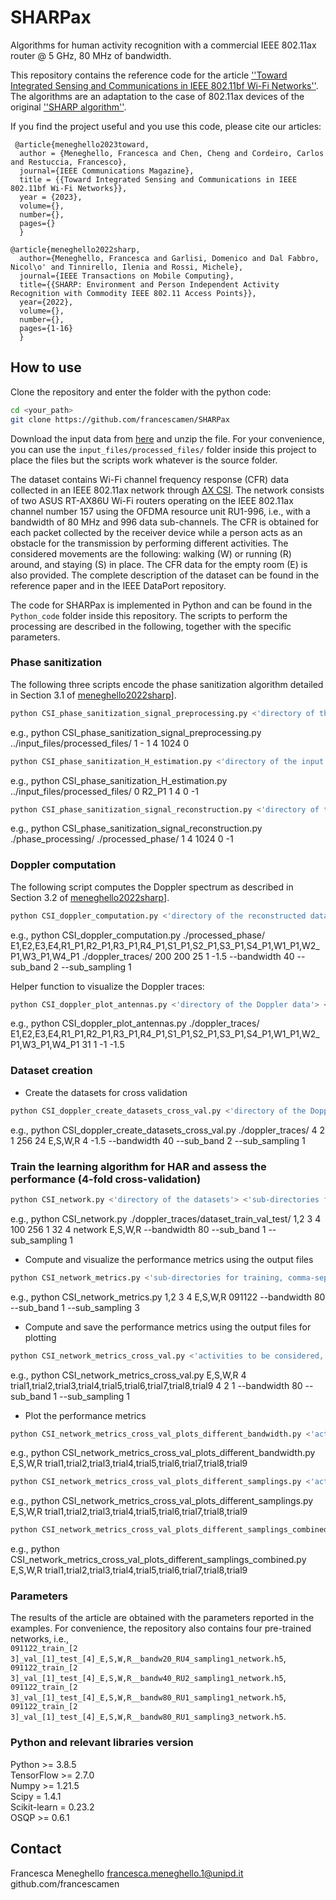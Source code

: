 # SHARPax

Algorithms for human activity recognition with a commercial IEEE 802.11ax router @ 5 GHz, 80 MHz of bandwidth.

This repository contains the reference code for the article [''Toward Integrated Sensing and Communications in IEEE 802.11bf Wi-Fi Networks''](https://arxiv.org/abs/2212.13930). The algorithms are an adaptation to the case of 802.11ax devices of the original [''SHARP algorithm''](https://ieeexplore.ieee.org/document/9804861).

If you find the project useful and you use this code, please cite our articles:
```
 @article{meneghello2023toward,
  author = {Meneghello, Francesca and Chen, Cheng and Cordeiro, Carlos and Restuccia, Francesco},  
  journal={IEEE Communications Magazine}, 
  title = {{Toward Integrated Sensing and Communications in IEEE 802.11bf Wi-Fi Networks}},
  year = {2023},
  volume={},
  number={},
  pages={}
  }
```

```
@article{meneghello2022sharp,
  author={Meneghello, Francesca and Garlisi, Domenico and Dal Fabbro, Nicol\o' and Tinnirello, Ilenia and Rossi, Michele},
  journal={IEEE Transactions on Mobile Computing}, 
  title={{SHARP: Environment and Person Independent Activity Recognition with Commodity IEEE 802.11 Access Points}}, 
  year={2022},
  volume={},
  number={},
  pages={1-16}
  }
```

## How to use
Clone the repository and enter the folder with the python code:
```bash
cd <your_path>
git clone https://github.com/francescamen/SHARPax
```

Download the input data from [here](https://drive.google.com/file/d/1JbWNV3fMAF-26SJfqX0EohkkrUe2SeC4/view?usp=sharing) and unzip the file. 
For your convenience, you can use the ```input_files/processed_files/``` folder inside this project to place the files but the scripts work whatever is the source folder.

The dataset contains Wi-Fi channel frequency response (CFR) data collected in an IEEE 802.11ax network through [AX CSI](https://ans.unibs.it/projects/ax-csi/). 
The network consists of two ASUS RT-AX86U Wi-Fi routers operating on the IEEE 802.11ax channel number 157 using the OFDMA resource unit RU1-996, i.e., with a bandwidth of 80 MHz and 996 data sub-channels. The CFR is obtained for each packet collected by the receiver device while a person acts as an obstacle for the transmission by performing different activities. 
The considered movements are the following: walking (W) or running (R) around, and staying (S) in place.
The CFR data for the empty room (E) is also provided.
The complete description of the dataset can be found in the reference paper and in the IEEE DataPort repository.

The code for SHARPax is implemented in Python and can be found in the ```Python_code``` folder inside this repository. The scripts to perform the processing are described in the following, together with the specific parameters.

### Phase sanitization
The following three scripts encode the phase sanitization algorithm detailed in Section 3.1 of [meneghello2022sharp](https://ieeexplore.ieee.org/document/9804861)].
```bash
python CSI_phase_sanitization_signal_preprocessing.py <'directory of the input data'> <'process all the files in subdirectories (1) or not (0)'> <'name of the file to process (only if 0 in the previous field)'> <'number of spatial streams'> <'number of cores'> <'number of OFDMA sub-channels including control sub-channels'> <'index where to start the processing for each stream'> 
```
e.g., python CSI_phase_sanitization_signal_preprocessing.py ../input_files/processed_files/ 1 - 1 4 1024 0

```bash
python CSI_phase_sanitization_H_estimation.py <'directory of the input data'> <'process all the files in subdirectories (1) or not (0)'> <'name of the file to process (only if 0 in the previous field)'> <'number of spatial streams'> <'number of cores'> <'index where to start the processing for each stream'> <'index where to stop the processing for each stream'> 
```
e.g., python CSI_phase_sanitization_H_estimation.py ../input_files/processed_files/ 0 R2_P1 1 4 0 -1

```bash
python CSI_phase_sanitization_signal_reconstruction.py <'directory of the processed data'> <'directory to save the reconstructed data'> <'number of spatial streams'> <'number of cores'> <'number of OFDMA sub-channels including control sub-channels'> <'index where to start the processing for each stream'> <'index where to stop the processing for each stream'> 
```
e.g., python CSI_phase_sanitization_signal_reconstruction.py ./phase_processing/ ./processed_phase/ 1 4 1024 0 -1

### Doppler computation
The following script computes the Doppler spectrum as described in Section 3.2 of [meneghello2022sharp](https://ieeexplore.ieee.org/document/9804861)].

```bash
python CSI_doppler_computation.py <'directory of the reconstructed data'> <'sub-directories of data'> <'directory to save the Doppler data'> <'starting index to process data'> <'end index to process data (samples from the end)'> <'number of packets in a sample'> <'number of packets for sliding operations'> <'noise level'> <--bandwidth 'bandwidth'> <--sub_band 'sub band to consider (in {1, 2} for 40 MHz, in {1, 2, 3, 4} for 20 MHz)'> <-- sub_sampling 'sub sampling factor in {1, ..., 6}'>
```
e.g., python CSI_doppler_computation.py ./processed_phase/ E1,E2,E3,E4,R1_P1,R2_P1,R3_P1,R4_P1,S1_P1,S2_P1,S3_P1,S4_P1,W1_P1,W2_P1,W3_P1,W4_P1 ./doppler_traces/ 200 200 25 1 -1.5 --bandwidth 40 --sub_band 2 --sub_sampling 1

Helper function to visualize the Doppler traces:
```bash
python CSI_doppler_plot_antennas.py <'directory of the Doppler data'> <'sub-directories of data'> <'number of packets in a sample'> <'number of packets for sliding operations'> <'end index to visualize data (samples from the end)'> <'noise level'> <--bandwidth 'bandwidth'> <--sub_band 'sub band to consider (in {1, 2} for 40 MHz, in {1, 2, 3, 4} for 20 MHz)'> <-- sub_sampling 'sub sampling factor in {1, ..., 6}'>
```
e.g., python CSI_doppler_plot_antennas.py ./doppler_traces/ E1,E2,E3,E4,R1_P1,R2_P1,R3_P1,R4_P1,S1_P1,S2_P1,S3_P1,S4_P1,W1_P1,W2_P1,W3_P1,W4_P1 31 1 -1 -1.5

### Dataset creation
- Create the datasets for cross validation
```bash
python CSI_doppler_create_datasets_cross_val.py <'directory of the Doppler data'> <'sub-directories, comma-separated'> <'number of packets in a sample'> <'number of packets for sliding operations'> <'number of samples per window'> <'number of samples for window sliding'> <'labels of the activities to be considered'> <'number of streams * number of antennas'>
```
  e.g., python CSI_doppler_create_datasets_cross_val.py ./doppler_traces/ 4 2 1 256 24 E,S,W,R 4 -1.5 --bandwidth 40 --sub_band 2 --sub_sampling 1

### Train the learning algorithm for HAR and assess the performance (4-fold cross-validation)
```bash
python CSI_network.py <'directory of the datasets'> <'sub-directories for training, comma-separated'> <'sub-directories for validation, comma-separated'> <'sub-directories for test, comma-separated'> <'length along the feature dimension (height)'> <'length along the time dimension (width)'> <'number of channels'> <'number of samples in a batch'> <'number of streams * number of antennas'> <'name prefix for the files'> <'activities to be considered, comma-separated'> <--bandwidth 'bandwidth'> <--sub-band 'index of the sub-band to consider (for 20 MHz and 40 MHz)'> 
```
e.g., 
python CSI_network.py ./doppler_traces/dataset_train_val_test/ 1,2 3 4 100 256 1 32 4 network E,S,W,R --bandwidth 80 --sub_band 1 --sub_sampling 1

- Compute and visualize the performance metrics using the output files
```bash
python CSI_network_metrics.py <'sub-directories for training, comma-separated'> <'sub-directories for validation, comma-separated'> <'sub-directories for test, comma-separated'> <'activities to be considered, comma-separated'> <'name prefix for the files'> <--bandwidth 'bandwidth'> <--sub-band 'index of the sub-band to consider (for 20 MHz and 40 MHz)'> 
```
  e.g., python CSI_network_metrics.py 1,2 3 4 E,S,W,R 091122 --bandwidth 80 --sub_band 1 --sub_sampling 3
 
- Compute and save the performance metrics using the output files for plotting
```bash
python CSI_network_metrics_cross_val.py <'activities to be considered, comma-separated'> <'number of streams * number of antennas'> <'names prefix of the files, comma-separated'> <'number of directories considered'> <'number of directories for training'> <'number of directories for validation'> <--bandwidth 'bandwidth'> <--sub-band 'index of the sub-band to consider (for 20 MHz and 40 MHz)'> 
```
  e.g., python CSI_network_metrics_cross_val.py E,S,W,R 4 trial1,trial2,trial3,trial4,trial5,trial6,trial7,trial8,trial9 4 2 1 --bandwidth 80 --sub_band 1 --sub_sampling 1

- Plot the performance metrics
```bash
python CSI_network_metrics_cross_val_plots_different_bandwidth.py <'activities to be considered, comma-separated'> <'names prefix of the files, comma-separated'>
```
  e.g., python CSI_network_metrics_cross_val_plots_different_bandwidth.py E,S,W,R trial1,trial2,trial3,trial4,trial5,trial6,trial7,trial8,trial9

```bash
python CSI_network_metrics_cross_val_plots_different_samplings.py <'activities to be considered, comma-separated'> <'names prefix of the files, comma-separated'>
```
  e.g., python CSI_network_metrics_cross_val_plots_different_samplings.py E,S,W,R trial1,trial2,trial3,trial4,trial5,trial6,trial7,trial8,trial9

```bash
python CSI_network_metrics_cross_val_plots_different_samplings_combined.py <'activities to be considered, comma-separated'> <'names prefix of the files, comma-separated'>
```
  e.g., python CSI_network_metrics_cross_val_plots_different_samplings_combined.py E,S,W,R trial1,trial2,trial3,trial4,trial5,trial6,trial7,trial8,trial9

### Parameters
The results of the article are obtained with the parameters reported in the examples. For convenience, the repository also contains four pre-trained networks, i.e.,  
``091122_train_[2 3]_val_[1]_test_[4]_E,S,W,R__bandw20_RU4_sampling1_network.h5``,  
``091122_train_[2 3]_val_[1]_test_[4]_E,S,W,R__bandw40_RU2_sampling1_network.h5``,  
``091122_train_[2 3]_val_[1]_test_[4]_E,S,W,R__bandw80_RU1_sampling1_network.h5``,  
``091122_train_[2 3]_val_[1]_test_[4]_E,S,W,R__bandw80_RU1_sampling3_network.h5``.

### Python and relevant libraries version
Python >= 3.8.5  
TensorFlow >= 2.7.0  
Numpy >= 1.21.5  
Scipy = 1.4.1  
Scikit-learn = 0.23.2  
OSQP >= 0.6.1

## Contact
Francesca Meneghello
francesca.meneghello.1@unipd.it
github.com/francescamen